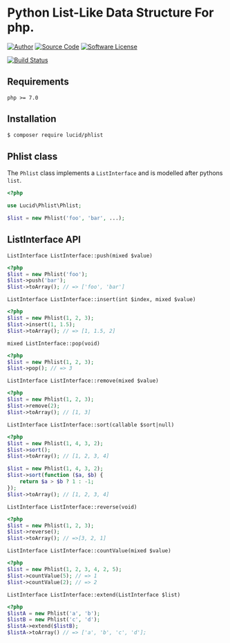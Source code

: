 # Python List-Like Data Structure For php.

[![Author](http://img.shields.io/badge/author-iwyg-blue.svg?style=flat-square)](https://github.com/iwyg)
[![Source Code](http://img.shields.io/badge/source-lucid/phlist-blue.svg?style=flat-square)](https://github.com/lucidphp/phlist/tree/develop)
[![Software License](https://img.shields.io/badge/license-MIT-brightgreen.svg?style=flat-square)](https://github.com/lucidphp/phlist/blob/develop/LICENSE.md)

[![Build Status](https://img.shields.io/travis/lucidphp/phlist/develop.svg?style=flat-square)](https://travis-ci.org/lucidphp/phlist)
<!--
[![Code Coverage](https://img.shields.io/coveralls/lucidphp/phlist/develop.svg?style=flat-square)](https://coveralls.io/r/lucidphp/phlist)
-->
<!--
[![HHVM](https://img.shields.io/hhvm/lucid/phlist/dev-develop.svg?style=flat-square)](http://hhvm.h4cc.de/package/lucid/phlist)
-->

## Requirements

```
php >= 7.0
```

## Installation

```bash
$ composer require lucid/phlist
```


## Phlist class
The `Phlist` class implements a `ListInterface` and is modelled after pythons `list`.

```php
<?php

use Lucid\Phlist\Phlist;

$list = new Phlist('foo', 'bar', ...);
```

## ListInterface API

`ListInterface ListInterface::push(mixed $value)`

```php
<?php
$list = new Phlist('foo');
$list->push('bar'); 
$list->toArray(); // => ['foo', 'bar']
```

`ListInterface ListInterface::insert(int $index, mixed $value)`

```php
<?php
$list = new Phlist(1, 2, 3);
$list->insert(1, 1.5); 
$list->toArray(); // => [1, 1.5, 2]
```

`mixed ListInterface::pop(void)`

```php
<?php
$list = new Phlist(1, 2, 3);
$list->pop(); // => 3
```

`ListInterface ListInterface::remove(mixed $value)`

```php
<?php
$list = new Phlist(1, 2, 3);
$list->remove(2); 
$list->toArray(); // [1, 3]
```

`ListInterface ListInterface::sort(callable $sort|null)`

```php
<?php
$list = new Phlist(1, 4, 3, 2);
$list->sort(); 
$list->toArray(); // [1, 2, 3, 4]

$list = new Phlist(1, 4, 3, 2);
$list->sort(function ($a, $b) {
    return $a > $b ? 1 : -1;
}); 
$list->toArray(); // [1, 2, 3, 4]

```

`ListInterface ListInterface::reverse(void)`

```php
<?php
$list = new Phlist(1, 2, 3);
$list->reverse();
$list->toArray(); // =>[3, 2, 1]
```

`ListInterface ListInterface::countValue(mixed $value)`

```php
<?php
$list = new Phlist(1, 2, 3, 4, 2, 5);
$list->countValue(5); // => 1
$list->countValue(2); // => 2
```

`ListInterface ListInterface::extend(ListInterface $list)`

```php
<?php
$listA = new Phlist('a', 'b');
$listB = new Phlist('c', 'd');
$listA->extend($listB);
$listA->toArray() // => ['a', 'b', 'c', 'd'];
```
